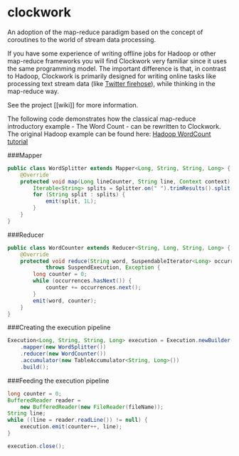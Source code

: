 clockwork
=========

An adoption of the map-reduce paradigm based on the concept of coroutines to the world of stream data processing.

If you have some experience of writing offline jobs for Hadoop or other map-reduce frameworks you will find Clockwork
very familiar since it uses the same programming model. The important difference is that, in contrast to Hadoop, Clockwork
is primarily designed for writing online tasks like processing text stream data (like [Twitter firehose](https://dev.twitter.com/docs/streaming-apis/streams/public)),
while thinking in the map-reduce way.

See the project [[wiki]] for more information.

The following code demonstrates how the classical map-reduce introductory example - The Word Count - can be rewritten
to Clockwork. The original Hadoop example can be found here: [Hadoop WordCount tutorial](http://www.cloudera.com/content/cloudera-content/cloudera-docs/HadoopTutorial/CDH4/Hadoop-Tutorial/ht_topic_5.html)

###Mapper

```java
public class WordSplitter extends Mapper<Long, String, String, Long> {
    @Override
    protected void map(Long lineCounter, String line, Context context) throws Exception {
        Iterable<String> splits = Splitter.on(" ").trimResults().split(line);
        for (String split : splits) {
            emit(split, 1L);
        }
    }
}
```

###Reducer

```java
public class WordCounter extends Reducer<String, Long, String, Long> {
    @Override
    protected void reduce(String word, SuspendableIterator<Long> occurrences, Context context)
            throws SuspendExecution, Exception {
        long counter = 0;
        while (occurrences.hasNext()) {
            counter += occurrences.next();
        }
        emit(word, counter);
    }
}
```

###Creating the execution pipeline

```java
Execution<Long, String, String, Long> execution = Execution.newBuilder()
    .mapper(new WordSplitter())
    .reducer(new WordCounter())
    .accumulator(new TableAccumulator<String, Long>())
    .build();
```

###Feeding the execution pipeline

```java
long counter = 0;
BufferedReader reader =
    new BufferedReader(new FileReader(fileName));
String line;
while ((line = reader.readLine()) != null) {
    execution.emit(counter++, line);
}

execution.close();
```
